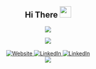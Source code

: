 <h3 align="center">
  <h2 align="center">
    Hi There
    <img src="https://media.giphy.com/media/hvRJCLFzcasrR4ia7z/giphy.gif" width="30">
  </h2>
</h3>



<p align="center">
  <a href="https://github.com/DenverCoder1/readme-typing-svg">
    <img src="https://readme-typing-svg.herokuapp.com/?lines=Welcome+to+my+GitHub+Profile;Computer+Science+Specialist;Student+At+UofT;Software+Developer;&center=true&width=360&color=%23A121B3&height=50">
   </a>
</p>


<div align="center">
  <a href="https://github.com/vn7n24fzkq/github-profile-summary-cards"><img src="https://github-profile-summary-cards.vercel.app/api/cards/profile-details?username=stephanmotha&theme=nord_bright" /></a>
</div>

<br>
<div align="center">
  <a href="https://stephanmotha.netlify.app/" target="_blank">
    <img src="https://img.shields.io/badge/website-000000?style=for-the-badge&logo=About.me&logoColor=green" alt="Website">
   </a>
  
  <a href="https://www.linkedin.com/in/stephanmotha" target="_blank">
    <img src="https://img.shields.io/badge/LinkedIn-%230077B5.svg?&style=for-the-badge&logo=linkedin&logoColor=white" alt="LinkedIn">
  </a>
  
  <a href="https://github.com/stephanmotha" target="_blank">
    <img src="https://img.shields.io/badge/GitHub-100000?style=for-the-badge&logo=github&logoColor=white" alt="LinkedIn">
  </a>
    
</div>

<div align="center">
   <a href="https://hits.seeyoufarm.com">
    <img src="https://hits.seeyoufarm.com/api/count/incr/badge.svg?url=https%3A%2F%2Fgithub.com%2Fstephanmotha&count_bg=%232FC3AE&title_bg=%234683E4&&icon=azurefunctions.svg&icon_color=%23E7E7E7&title=Visitors&edge_flat=false)">
   </a> 
</div>
    
    
    
    
<!-- OLD README -->

<!-- |[![GitHub Stats](https://github-readme-streak-stats.herokuapp.com/?user=stephanmotha&theme=onedark&count_private=true&show_icons=true&include_all_commits=truecard_width=600)](https://github.com/anuraghazra/github-readme-stats) | [![Top Langs](https://github-readme-stats.vercel.app/api/top-langs/?username=stephanmotha&theme=onedark&layout=compact&hide=jupyter%20notebook&langs_count=6&card_width=350)](https://github.com/anuraghazra/github-readme-stats) |
|:---:| :---: | -->

<!-- [![Stephan's GitHub stats](https://github-readme-stats.vercel.app/api?username=stephanmotha&count_private=true&theme=onedark)](https://github.com/anuraghazra/github-readme-stats) -->

<!-- <details>
  <summary>📈 Other</summary>
  <a href="https://github.com/ashutosh00710/github-readme-activity-graph"><img alt="Stephan's Github Stats" src="https://activity-graph.herokuapp.com/graph?username=stephanmotha&line=30C3CD&bg_color=F3AD78&color=0a0a0a&point=c717eb"/></a>
</details> -->

<!-- DEFAULT README -->

<!--
**stephanmotha/stephanmotha** is a ✨ _special_ ✨ repository because its `README.md` (this file) appears on your GitHub profile.

Here are some ideas to get you started:

- 🔭 I’m currently working on ...
- 🌱 I’m currently learning ...
- 👯 I’m looking to collaborate on ...
- 🤔 I’m looking for help with ...
- 💬 Ask me about ...
- 📫 How to reach me: ...
- 😄 Pronouns: ...
- ⚡ Fun fact: ...
-->
